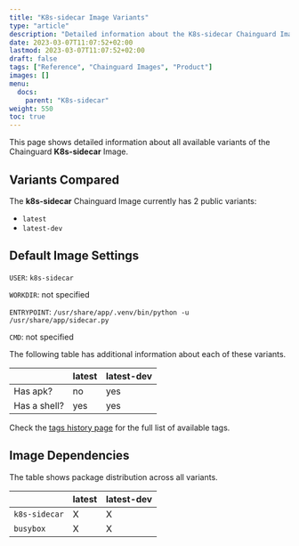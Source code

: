 ```yaml
---
title: "K8s-sidecar Image Variants"
type: "article"
description: "Detailed information about the K8s-sidecar Chainguard Image variants"
date: 2023-03-07T11:07:52+02:00
lastmod: 2023-03-07T11:07:52+02:00
draft: false
tags: ["Reference", "Chainguard Images", "Product"]
images: []
menu:
  docs:
    parent: "K8s-sidecar"
weight: 550
toc: true
---
```


This page shows detailed information about all available variants of the Chainguard **K8s-sidecar** Image.

## Variants Compared
The **k8s-sidecar** Chainguard Image currently has 2 public variants: 

- `latest`
- `latest-dev`

## Default Image Settings
`USER`:		`k8s-sidecar`

`WORKDIR`:	not specified

`ENTRYPOINT`:	`/usr/share/app/.venv/bin/python -u /usr/share/app/sidecar.py`

`CMD`:		not specified

The following table has additional information about each of these variants.

|              | latest | latest-dev |
|--------------|--------|------------|
| Has apk?     | no     | yes        |
| Has a shell? | yes    | yes        |

Check the [tags history page](/chainguard/chainguard-images/reference/k8s-sidecar/tags_history/) for the full list of available tags.
## Image Dependencies
The table shows package distribution across all variants.

|               | latest | latest-dev |
|---------------|--------|------------|
| `k8s-sidecar` | X      | X          |
| `busybox`     | X      | X          |
